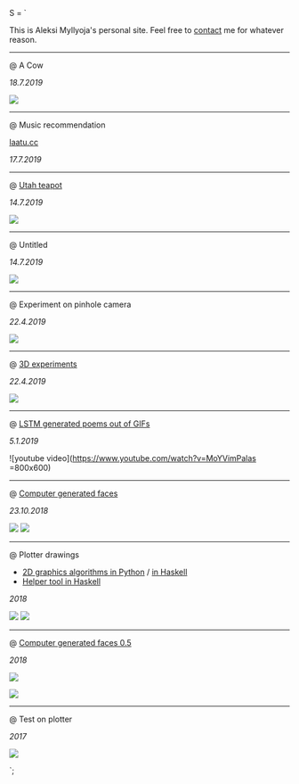 S = `

This is Aleksi Myllyoja's personal site. Feel free to [contact](mailto:aleksi.myllyoja@gmail.com) me for whatever reason.

---

@ A Cow

_18.7.2019_

![](https://i.imgur.com/NXZ7QJ3.png)

***

@ Music recommendation

[laatu.cc](http://laatu.cc/)

_17.7.2019_

***

@ [Utah teapot](https://github.com/aleksimyllyoja/generative)

_14.7.2019_

![](https://i.imgur.com/xPmMiGw.jpg)

***

@ Untitled

_14.7.2019_

![](https://i.imgur.com/35BZV8F.jpg)

***

@ Experiment on pinhole camera

_22.4.2019_

![](https://i.imgur.com/eYEYiz6.jpg)

***

@ [3D experiments](http://xn--5ca.cc/growth/)

_22.4.2019_

![](https://i.imgur.com/BRJ7OoB.png)

***

@ [LSTM generated poems out of GIFs](montage_1/)

_5.1.2019_

![youtube video](https://www.youtube.com/watch?v=MoYVimPalas =800x600)

***

@ [Computer generated faces](jack-of-diamonds/#Faces)

_23.10.2018_

![](https://i.imgur.com/sCKYW7l.png)
![](https://i.imgur.com/uyBCjua.png)

***

@ Plotter drawings

* [2D graphics algorithms in Python](https://github.com/aleksimyllyoja/generative) / [in Haskell](https://github.com/aleksimyllyoja/haskell-graphics)
* [Helper tool in Haskell](https://github.com/aleksimyllyoja/teos)

_2018_

![](https://i.imgur.com/EwQ8A2f.png)
![](https://i.imgur.com/Y7fmTOC.png)

***

@ [Computer generated faces 0.5](https://github.com/aleksimyllyoja/generative)

_2018_

![](https://i.imgur.com/YnKsuDO.png)

![](https://i.imgur.com/faK4WFm.png)

***

@ Test on plotter

_2017_

![](https://i.imgur.com/UATfw1y.jpg)

`;
